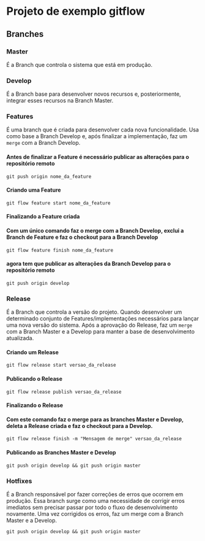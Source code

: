 # Projeto de exemplo gitflow

## Branches

### **Master**
É a Branch que controla o sistema que está em produção.

### **Develop**
É a Branch base para desenvolver novos recursos e, posteriormente, integrar esses recursos na Branch Master.

### **Features**
É uma branch que é criada para desenvolver cada nova funcionalidade. Usa como base a Branch Develop e, após finalizar a implementação, faz um ```merge``` com a Branch Develop.

#### Antes de finalizar a Feature é necessário  publicar as alterações para o repositório remoto

```
git push origin nome_da_feature
```

#### Criando uma Feature
```
git flow feature start nome_da_feature
```
#### Finalizando a Feature criada
#### Com um único comando faz o merge com a Branch Develop, exclui a Branch de Feature e faz o checkout para a Branch Develop
```
git flow feature finish nome_da_feature
```

#### agora tem que publicar as alterações da Branch Develop para o repositório remoto

```
git push origin develop 
```

### **Release**
É a Branch que controla a versão do projeto. Quando desenvolver um determinado conjunto de Features/implementações necessários para lançar uma nova versão do sistema. Após a aprovação do Release, faz um ```merge``` com a Branch Master e a Develop para manter a base de desenvolvimento atualizada.

#### Criando um Release
```
git flow release start versao_da_release
```

#### Publicando o Release
```
git flow release publish versao_da_release
```

#### Finalizando o Release
#### Com este comando faz o merge para as branches Master e Develop, deleta a Release criada e faz o checkout para a Develop.
```
git flow release finish -m "Mensagem de merge" versao_da_release
```

#### Publicando as Branches Master e Develop
```
git push origin develop && git push origin master
```

### **Hotfixes**
É a Branch responsável por fazer correções de erros que ocorrem em produção. Essa branch surge como uma necessidade de corrigir erros imediatos sem precisar passar por todo o fluxo de desenvolvimento novamente. Uma vez corrigidos os erros, faz um merge com a Branch Master e a Develop.

```
git push origin develop && git push origin master
```